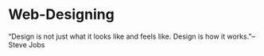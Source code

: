 # Web-Designing
“Design is not just what it looks like and feels like. Design is how it works.”– Steve Jobs
